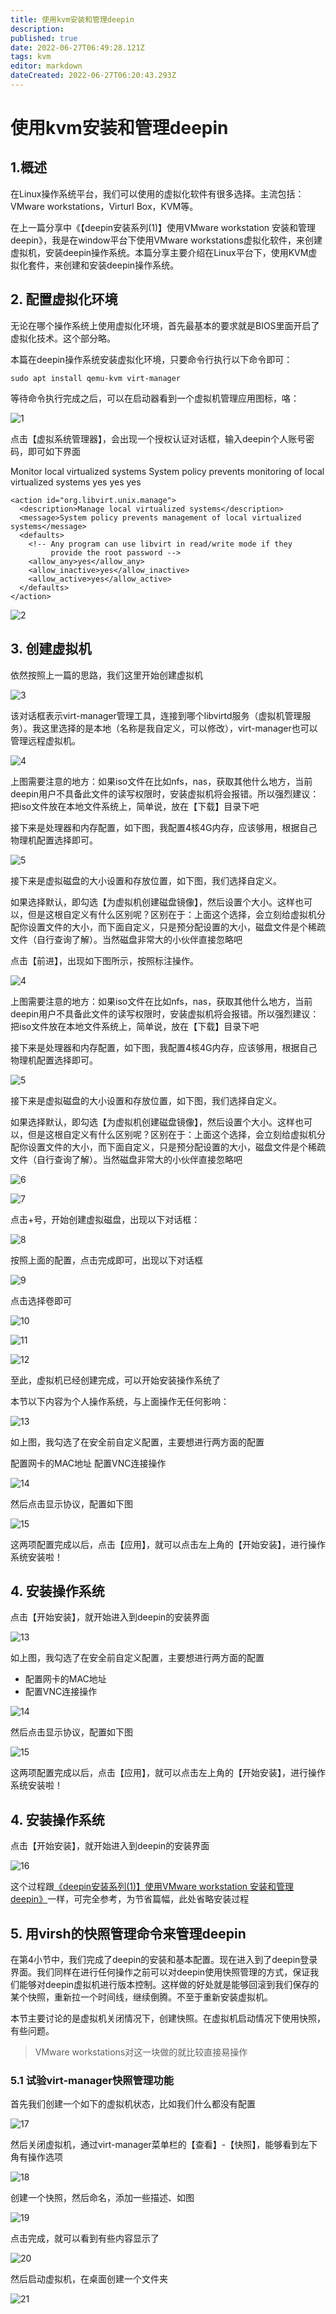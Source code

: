 ```yaml
---
title: 使用kvm安装和管理deepin
description: 
published: true
date: 2022-06-27T06:49:28.121Z
tags: kvm
editor: markdown
dateCreated: 2022-06-27T06:20:43.293Z
---
```


# 使用kvm安装和管理deepin 

## 1.概述  

在Linux操作系统平台，我们可以使用的虚拟化软件有很多选择。主流包括：VMware workstations，Virturl Box，KVM等。

在上一篇分享中《【deepin安装系列(1)】使用VMware workstation 安装和管理deepin》，我是在window平台下使用VMware workstations虚拟化软件，来创建虚拟机，安装deepin操作系统。本篇分享主要介绍在Linux平台下，使用KVM虚拟化套件，来创建和安装deepin操作系统。

## 2. 配置虚拟化环境

无论在哪个操作系统上使用虚拟化环境，首先最基本的要求就是BIOS里面开启了虚拟化技术。这个部分略。

本篇在deepin操作系统安装虚拟化环境，只要命令行执行以下命令即可：

```
sudo apt install qemu-kvm virt-manager
```

等待命令执行完成之后，可以在启动器看到一个虚拟机管理应用图标，咯：

![1](https://storage.deepin.org/thread/202203061458102790_image.png)

点击【虚拟系统管理器】，会出现一个授权认证对话框，输入deepin个人账号密码，即可如下界面

<policyconfig>
    <action id="org.libvirt.unix.monitor">
      <description>Monitor local virtualized systems</description>
      <message>System policy prevents monitoring of local virtualized systems</message>
      <defaults>
        <!-- Any program can use libvirt in read-only mode for monitoring,
             even if not part of a session -->
        <allow_any>yes</allow_any>
        <allow_inactive>yes</allow_inactive>
        <allow_active>yes</allow_active>
      </defaults>
    </action>

    <action id="org.libvirt.unix.manage">
      <description>Manage local virtualized systems</description>
      <message>System policy prevents management of local virtualized systems</message>
      <defaults>
        <!-- Any program can use libvirt in read/write mode if they
             provide the root password -->
        <allow_any>yes</allow_any>
        <allow_inactive>yes</allow_inactive>
        <allow_active>yes</allow_active>
      </defaults>
    </action>
</policyconfig>

![2](https://storage.deepin.org/thread/202203061501145541_image.png)

## 3. 创建虚拟机

依然按照上一篇的思路，我们这里开始创建虚拟机

![3](https://storage.deepin.org/thread/202203061503147387_image.png)

该对话框表示virt-manager管理工具，连接到哪个libvirtd服务（虚拟机管理服务）。我这里选择的是本地（名称是我自定义，可以修改），virt-manager也可以管理远程虚拟机。

![4](https://storage.deepin.org/thread/202203061505246831_image.png)

上图需要注意的地方：如果iso文件在比如nfs，nas，获取其他什么地方，当前deepin用户不具备此文件的读写权限时，安装虚拟机将会报错。所以强烈建议：把iso文件放在本地文件系统上，简单说，放在【下载】目录下吧

接下来是处理器和内存配置，如下图，我配置4核4G内存，应该够用，根据自己物理机配置选择即可。

![5](https://storage.deepin.org/thread/202203061507385429_image.png)

接下来是虚拟磁盘的大小设置和存放位置，如下图，我们选择自定义。

如果选择默认，即勾选【为虚拟机创建磁盘镜像】，然后设置个大小。这样也可以，但是这根自定义有什么区别呢？区别在于：上面这个选择，会立刻给虚拟机分配你设置文件的大小，而下面自定义，只是预分配设置的大小，磁盘文件是个稀疏文件（自行查询了解）。当然磁盘非常大的小伙伴直接忽略吧

点击【前进】，出现如下图所示，按照标注操作。

![4](https://storage.deepin.org/thread/202203061505246831_image.png)

上图需要注意的地方：如果iso文件在比如nfs，nas，获取其他什么地方，当前deepin用户不具备此文件的读写权限时，安装虚拟机将会报错。所以强烈建议：把iso文件放在本地文件系统上，简单说，放在【下载】目录下吧

接下来是处理器和内存配置，如下图，我配置4核4G内存，应该够用，根据自己物理机配置选择即可。

![5](https://storage.deepin.org/thread/202203061507385429_image.png)

接下来是虚拟磁盘的大小设置和存放位置，如下图，我们选择自定义。

如果选择默认，即勾选【为虚拟机创建磁盘镜像】，然后设置个大小。这样也可以，但是这根自定义有什么区别呢？区别在于：上面这个选择，会立刻给虚拟机分配你设置文件的大小，而下面自定义，只是预分配设置的大小，磁盘文件是个稀疏文件（自行查询了解）。当然磁盘非常大的小伙伴直接忽略吧

![6](https://storage.deepin.org/thread/202203061508415356_image.png)

![7](https://storage.deepin.org/thread/20220306151141631_image.png)

点击+号，开始创建虚拟磁盘，出现以下对话框：

![8](https://storage.deepin.org/thread/202203061512141485_image.png)

按照上面的配置，点击完成即可，出现以下对话框

![9](https://storage.deepin.org/thread/202203061512465026_image.png)

点击选择卷即可

![10](https://storage.deepin.org/thread/202203061513056413_image.png)

![11](https://storage.deepin.org/thread/202203061513056413_image.png)

![12](https://storage.deepin.org/thread/202203061513463090_image.png)

至此，虚拟机已经创建完成，可以开始安装操作系统了

本节以下内容为个人操作系统，与上面操作无任何影响：

![13](https://storage.deepin.org/thread/202203061514535194_image.png)

如上图，我勾选了在安全前自定义配置，主要想进行两方面的配置

配置网卡的MAC地址
配置VNC连接操作

![14](https://storage.deepin.org/thread/20220306151638563_image.png)

然后点击显示协议，配置如下图

![15](https://storage.deepin.org/thread/202203061517002433_image.png)

这两项配置完成以后，点击【应用】，就可以点击左上角的【开始安装】，进行操作系统安装啦！

## 4. 安装操作系统

点击【开始安装】，就开始进入到deepin的安装界面


![13](https://storage.deepin.org/thread/202203061514535194_image.png)

如上图，我勾选了在安全前自定义配置，主要想进行两方面的配置

- 配置网卡的MAC地址
- 配置VNC连接操作

![14](https://storage.deepin.org/thread/20220306151638563_image.png)

然后点击显示协议，配置如下图

![15](https://storage.deepin.org/thread/202203061517002433_image.png)

这两项配置完成以后，点击【应用】，就可以点击左上角的【开始安装】，进行操作系统安装啦！

## 4. 安装操作系统

点击【开始安装】，就开始进入到deepin的安装界面

![16](https://storage.deepin.org/thread/202203061518064147_image.png)

这个过程跟[《deepin安装系列(1)】使用VMware workstation 安装和管理deepin》](https://bbs.deepin.org/)一样，可完全参考，为节省篇幅，此处省略安装过程

## 5. 用virsh的快照管理命令来管理deepin

在第4小节中，我们完成了deepin的安装和基本配置。现在进入到了deepin登录界面。我们同样在进行任何操作之前可以对deepin使用快照管理的方式，保证我们能够对deepin虚拟机进行版本控制。这样做的好处就是能够回滚到我们保存的某个快照，重新拉一个时间线，继续倒腾。不至于重新安装虚拟机。

本节主要讨论的是虚拟机关闭情况下，创建快照。在虚拟机启动情况下使用快照，有些问题。

> VMware workstations对这一块做的就比较直接易操作

### 5.1 试验virt-manager快照管理功能

首先我们创建一个如下的虚拟机状态，比如我们什么都没有配置

![17](https://storage.deepin.org/thread/202203061532304078_image.png)

然后关闭虚拟机，通过virt-manager菜单栏的【查看】-【快照】，能够看到左下角有操作选项

![18](https://storage.deepin.org/thread/202203061533314324_image.png)

创建一个快照，然后命名，添加一些描述、如图

![19](https://storage.deepin.org/thread/202203061534416159_image.png)

点击完成，就可以看到有些内容显示了

![20](https://storage.deepin.org/thread/202203061535201353_image.png)

然后启动虚拟机，在桌面创建一个文件夹

![21](https://storage.deepin.org/thread/202203061536191957_image.png)


